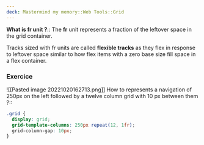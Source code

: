 ```yaml
---
deck: Mastermind my memory::Web Tools::Grid
---
```


<!-- basicblock-start oid="ObsHVkHYNgdXFF6fe1cR2QU4" -->
**What is fr unit ?**::
The **fr** unit represents a fraction of the leftover space in the grid container. 

Tracks sized with fr units are called **flexible tracks** as they flex in response to leftover space similar to how flex items with a zero base size fill space in a flex container.
<!-- basicblock-end -->

### Exercice
<!-- basicblock-start oid="ObsJIaWcG9k5JKoUzuySBufK" -->

![[Pasted image 20221020162713.png]] How to represents a navigation of 250px on the left followed by a twelve column grid with 10 px between them ?::

```css
.grid {
  display: grid;
  grid-template-columns: 250px repeat(12, 1fr);
  grid-column-gap: 10px;
}
```
<!-- basicblock-end -->